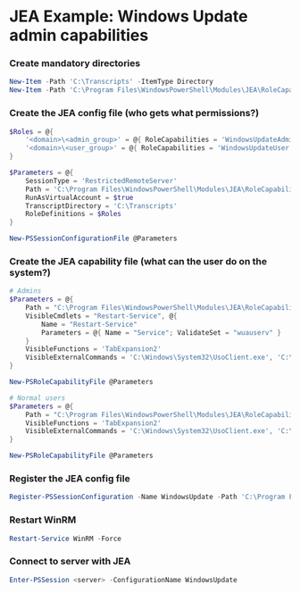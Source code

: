 # JEA Example: Windows Update admin capabilities

### Create mandatory directories

```powershell
New-Item -Path 'C:\Transcripts' -ItemType Directory
New-Item -Path 'C:\Program Files\WindowsPowerShell\Modules\JEA\RoleCapabilities' -ItemType Directory
```

### Create the JEA config file (who gets what permissions?)

```powershell
$Roles = @{
	'<domain>\<admin_group>' = @{ RoleCapabilities = 'WindowsUpdateAdmin' }
	'<domain>\<user_group>' = @{ RoleCapabilities = 'WindowsUpdateUser' }
}

$Parameters = @{
	SessionType = 'RestrictedRemoteServer'
	Path = 'C:\Program Files\WindowsPowerShell\Modules\JEA\RoleCapabilities\WindowsUpdateConfig.pssc'
	RunAsVirtualAccount = $true
	TranscriptDirectory = 'C:\Transcripts'
	RoleDefinitions = $Roles
}

New-PSSessionConfigurationFile @Parameters
```

### Create the JEA capability file (what can the user do on the system?)

```powershell
# Admins
$Parameters = @{
	Path = "C:\Program Files\WindowsPowerShell\Modules\JEA\RoleCapabilities\WindowsUpdateAdmin.psrc"
	VisibleCmdlets = "Restart-Service", @{
		Name = "Restart-Service"
		Parameters = @{ Name = "Service"; ValidateSet = "wuauserv" }
	}
	VisibleFunctions = 'TabExpansion2'
	VisibleExternalCommands = 'C:\Windows\System32\UsoClient.exe', 'C:\Windows\wuauclt.exe'
}

New-PSRoleCapabilityFile @Parameters

# Normal users
$Parameters = @{
	Path = "C:\Program Files\WindowsPowerShell\Modules\JEA\RoleCapabilities\WindowsUpdateUser.psrc"
	VisibleFunctions = 'TabExpansion2'
	VisibleExternalCommands = 'C:\Windows\System32\UsoClient.exe', 'C:\Windows\wuauclt.exe'
}

New-PSRoleCapabilityFile @Parameters
```

### Register the JEA config file

```powershell
Register-PSSessionConfiguration -Name WindowsUpdate -Path 'C:\Program Files\WindowsPowerShell\Modules\JEA\RoleCapabilities\WindowsUpdateConfig.pssc' -Force
```

### Restart WinRM

```powershell
Restart-Service WinRM -Force
```

### Connect to server with JEA

```powershell
Enter-PSSession <server> -ConfigurationName WindowsUpdate
```
